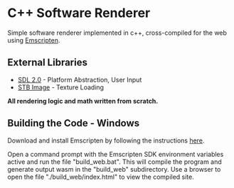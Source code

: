 C++ Software Renderer
=======
Simple software renderer implemented in c++, cross-compiled for the web using [Emscripten](https://emscripten.org/).

External Libraries
-----------
* [SDL 2.0](https://www.libsdl.org/download-2.0.php) - Platform Abstraction, User Input
* [STB Image](https://github.com/nothings/stb/blob/master/stb_image.h) - Texture Loading

**All rendering logic and math written from scratch.**

Building the Code - Windows
-----------
Download and install Emscripten by following the instructions [here](https://emscripten.org/docs/getting_started/downloads.html).

Open a command prompt with the Emscripten SDK environment variables active and run the file "build_web.bat". This will compile the program and generate output wasm in the "build_web" subdirectory. Use a browser to open the file "./build_web/index.html" to view the compiled site.